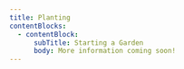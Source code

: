 ```yaml
---
title: Planting
contentBlocks:
  - contentBlock:
      subTitle: Starting a Garden
      body: More information coming soon!
---
```

